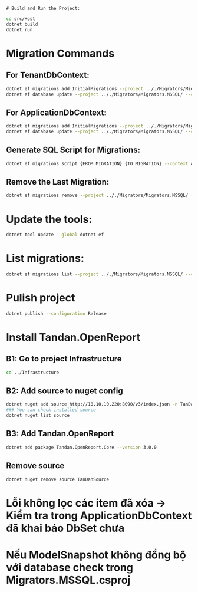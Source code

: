     # Build and Run the Project:
```bash
cd src/Host
dotnet build
dotnet run
```

# Migration Commands

## For TenantDbContext:
```bash
dotnet ef migrations add InitialMigrations --project .././Migrators/Migrators.MSSQL/ --context TenantDbContext -o Migrations/Tenant
dotnet ef database update --project .././Migrators/Migrators.MSSQL/ --context TenantDbContext
```

## For ApplicationDbContext:
```bash
dotnet ef migrations add InitialMigrations --project .././Migrators/Migrators.MSSQL/ --context ApplicationDbContext -o Migrations/Application
dotnet ef database update --project .././Migrators/Migrators.MSSQL/ --context ApplicationDbContext
```

## Generate SQL Script for Migrations:
```bash
dotnet ef migrations script {FROM_MIGRATION} {TO_MIGRATION} --context ApplicationDbContext -o ./script.sql
```

## Remove the Last Migration:
```bash
dotnet ef migrations remove --project .././Migrators/Migrators.MSSQL/ --context ApplicationDbContext
```
# Update the tools:
```bash
dotnet tool update --global dotnet-ef
```

# List migrations:
```bash
dotnet ef migrations list --project .././Migrators/Migrators.MSSQL/ --context ApplicationDbContext
```

# Pulish project
```bash
dotnet publish --configuration Release
```
# Install Tandan.OpenReport
## B1: Go to project Infrastructure
```bash
cd ../Infrastructure
```
## B2: Add source to nuget config
```bash
dotnet nuget add source http://10.10.10.220:8090/v3/index.json -n TanDanSource
### You can check installed source
dotnet nuget list source
```
## B3: Add Tandan.OpenReport
```bash
dotnet add package Tandan.OpenReport.Core --version 3.0.0
```

## Remove source
```bash
dotnet nuget remove source TanDanSource
```

# Lỗi không lọc các item đã xóa -> Kiểm tra trong ApplicationDbContext đã khai báo DbSet chưa
# Nếu ModelSnapshot không đồng bộ với database check trong Migrators.MSSQL.csproj